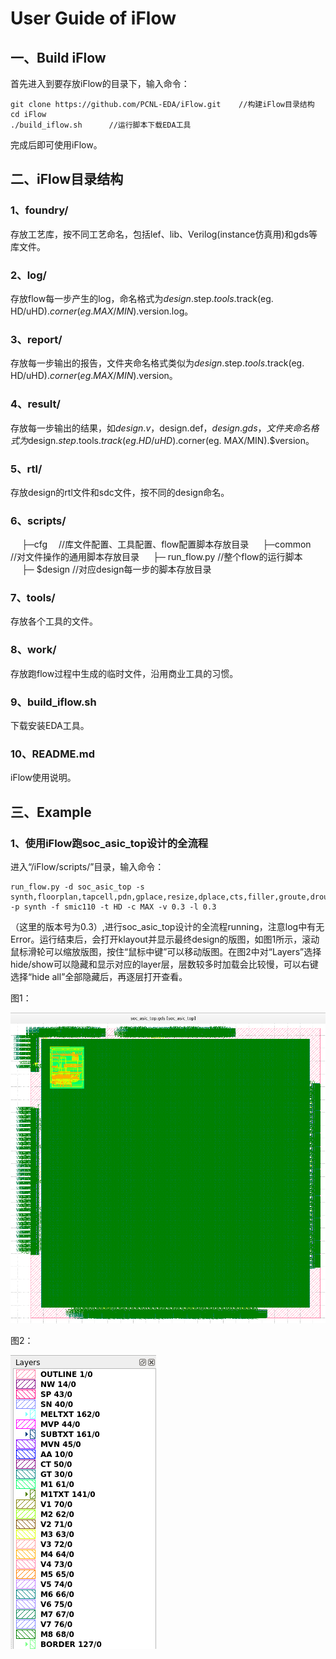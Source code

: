 # User Guide of iFlow
## 一、Build iFlow
首先进入到要存放iFlow的目录下，输入命令：
```
git clone https://github.com/PCNL-EDA/iFlow.git    //构建iFlow目录结构
cd iFlow
./build_iflow.sh      //运行脚本下载EDA工具
```
完成后即可使用iFlow。

## 二、iFlow目录结构
### 1、foundry/
存放工艺库，按不同工艺命名，包括lef、lib、Verilog(instance仿真用)和gds等库文件。
### 2、log/
存放flow每一步产生的log，命名格式为$design.$step.$tools.$track(eg. HD/uHD).$corner(eg. MAX/MIN).$version.log。
### 3、report/
存放每一步输出的报告，文件夹命名格式类似为$design.$step.$tools.$track(eg. HD/uHD).$corner(eg. MAX/MIN).$version。
### 4、result/
存放每一步输出的结果，如$design.v，$design.def，$design.gds，文件夹命名格式为$design.$step.$tools.$track(eg. HD/uHD).$corner(eg. MAX/MIN).$version。
### 5、rtl/
存放design的rtl文件和sdc文件，按不同的design命名。
### 6、scripts/
　		├─cfg　           //库文件配置、工具配置、flow配置脚本存放目录
　		├─common　　      //对文件操作的通用脚本存放目录
　		├─ run_flow.py    //整个flow的运行脚本
　		├─ $design       //对应design每一步的脚本存放目录
### 7、tools/
存放各个工具的文件。
### 8、work/
存放跑flow过程中生成的临时文件，沿用商业工具的习惯。
### 9、build_iflow.sh
下载安装EDA工具。
### 10、README.md
iFlow使用说明。

## 三、Example
### 1、使用iFlow跑soc_asic_top设计的全流程
进入“/iFlow/scripts/”目录，输入命令：
```
run_flow.py -d soc_asic_top -s synth,floorplan,tapcell,pdn,gplace,resize,dplace,cts,filler,groute,droute,layout -p synth -f smic110 -t HD -c MAX -v 0.3 -l 0.3
```
（这里的版本号为0.3）,进行soc_asic_top设计的全流程running，注意log中有无Error。运行结束后，会打开klayout并显示最终design的版图，如图1所示，滚动鼠标滑轮可以缩放版图，按住“鼠标中键”可以移动版图。在图2中对“Layers”选择hide/show可以隐藏和显示对应的layer层，层数较多时加载会比较慢，可以右键选择“hide all”全部隐藏后，再逐层打开查看。

图1：

![image](https://github.com/ll574918628/iFlow-image/blob/master/p1.png)

图2：   

![image](https://github.com/ll574918628/iFlow-image/blob/master/p2.png)

